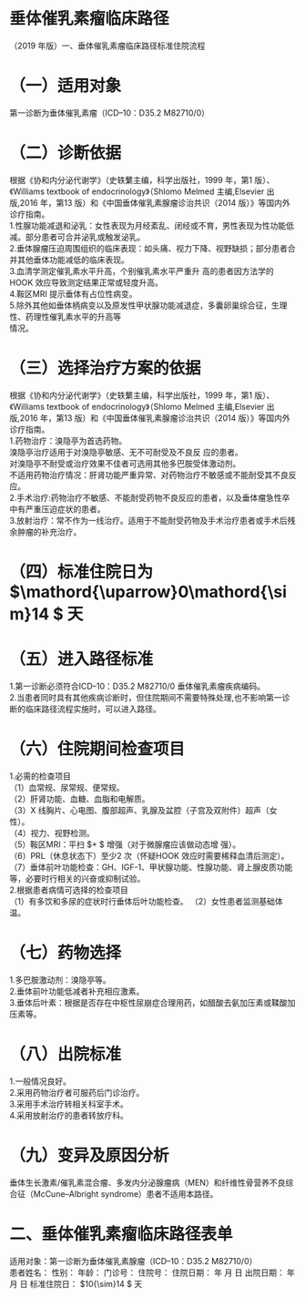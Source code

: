 # 垂体催乳素瘤临床路径  
（2019 年版）一、垂体催乳素瘤临床路径标准住院流程  
# （一）适用对象  
第一诊断为垂体催乳素瘤（ICD–10：D35.2 M82710/0）  
# （二）诊断依据  
根据《协和内分泌代谢学》（史轶蘩主编，科学出版社，1999 年，第1 版）、《Williams textbook of endocrinology》（Shlomo Melmed 主编,Elsevier 出版,2016 年，第13 版）和《中国垂体催乳素腺瘤诊治共识（2014 版）》等国内外诊疗指南。  
1.性腺功能减退和泌乳：女性表现为月经紊乱、闭经或不育，男性表现为性功能低减。部分患者可合并泌乳或触发泌乳。  
2.垂体腺瘤压迫周围组织的临床表现：如头痛、视力下降、视野缺损；部分患者合并其他垂体功能减低的临床表现。  
3.血清学测定催乳素水平升高，个别催乳素水平严重升 高的患者因方法学的HOOK 效应导致测定结果正常或轻度升高。  
4.鞍区MRI 提示垂体有占位性病变。  
5.除外其他如垂体柄病变以及原发性甲状腺功能减退症，多囊卵巢综合征，生理性、药理性催乳素水平的升高等  
情况。  
# （三）选择治疗方案的依据  
根据《协和内分泌代谢学》（史轶蘩主编，科学出版社，1999 年，第1 版）、《Williams textbook of endocrinology》（Shlomo Melmed 主编,Elsevier 出版,2016 年，第13 版）和《中国垂体催乳素腺瘤诊治共识（2014 版）》等国内外诊疗指南。  
1.药物治疗：溴隐亭为首选药物。  
溴隐亭治疗适用于对溴隐亭敏感、无不可耐受及不良反 应的患者。  
对溴隐亭不耐受或治疗效果不佳者可选用其他多巴胺受体激动剂。  
不适用药物治疗情况：肝肾功能严重异常、对药物治疗不敏感或不能耐受其不良反应。  
2.手术治疗:药物治疗不敏感、不能耐受药物不良反应的患者，以及垂体瘤急性卒中有严重压迫症状的患者。  
3.放射治疗：常不作为一线治疗。适用于不能耐受药物及手术治疗患者或手术后残余肿瘤的补充治疗。  
# （四）标准住院日为 $\mathord{\uparrow}0\mathord{\sim}14 $ 天  
# （五）进入路径标准  
1.第一诊断必须符合ICD–10：D35.2 M82710/0 垂体催乳素瘤疾病编码。  
2.当患者同时具有其他疾病诊断时，但住院期间不需要特殊处理,也不影响第一诊断的临床路径流程实施时，可以进入路径。  
# （六）住院期间检查项目  
1.必需的检查项目  
（1）血常规、尿常规、便常规。  
（2）肝肾功能、血糖、血脂和电解质。  
（3）X 线胸片、心电图、腹部超声、乳腺及盆腔（子宫及双附件）超声（女性）。  
（4）视力、视野检测。  
（5）鞍区MRI：平扫 $+ $ 增强（对于微腺瘤应该做动态增 强）。  
（6）PRL（休息状态下）至少2 次（怀疑HOOK 效应时需要稀释血清后测定）。  
（7）垂体前叶功能检查：GH、IGF-1、甲状腺功能、性腺功能、肾上腺皮质功能等，必要时行相关的兴奋或抑制试验。  
2.根据患者病情可选择的检查项目  
（1）有多饮和多尿的症状时行垂体后叶功能检查。 （2）女性患者监测基础体温。  
# （七）药物选择  
1.多巴胺激动剂：溴隐亭等。  
2.垂体前叶功能低减者补充相应激素。  
3.垂体后叶素：根据是否存在中枢性尿崩症合理用药，如醋酸去氨加压素或鞣酸加压素等。  
# （八）出院标准  
1.一般情况良好。  
2.采用药物治疗者可服药后门诊治疗。  
3.采用手术治疗转相关科室手术。  
4.采用放射治疗的患者转放疗科。  
# （九）变异及原因分析  
垂体生长激素/催乳素混合瘤、多发内分泌腺瘤病（MEN）和纤维性骨营养不良综合征（McCune–Albright syndrome）患者不适用本路径。  
# 二、垂体催乳素瘤临床路径表单  
适用对象：第一诊断为垂体催乳素腺瘤（ICD–10：D35.2 M82710/0）  
患者姓名：        性别：        年龄：       门诊号：        住院号：             住院日期：     年    月    日  出院日期：    年   月   日 标准住院日： $10{\sim}14 $ 天  
